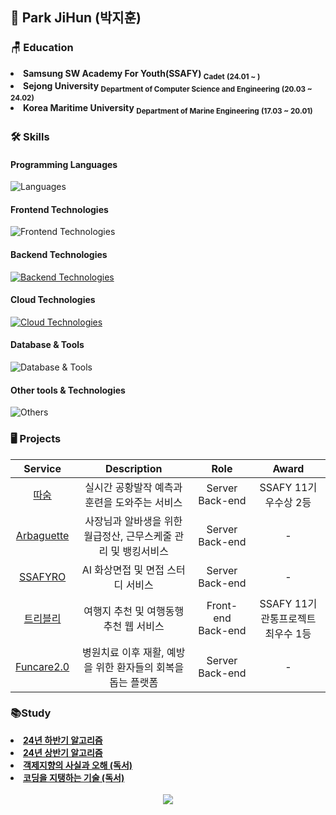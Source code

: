## 💪 Park JiHun (박지훈)

### 🪑 Education

<li><b> Samsung SW Academy For Youth(SSAFY) <sub>Cadet</sub> <sub>(24.01 ~ )</sub></b></li>
<li><b> Sejong University <sub>Department of Computer Science and Engineering</sub> <sub>(20.03 ~ 24.02)</sub></b></li>
<li><b> Korea Maritime University <sub>Department of Marine Engineering</sub> <sub>(17.03 ~ 20.01)</sub></b></li>

### 🛠️ Skills

#### Programming Languages
![Languages](https://skillicons.dev/icons?i=c,java)

#### Frontend Technologies
![Frontend Technologies](https://skillicons.dev/icons?i=html,css,bootstrap,npm,vue)

#### Backend Technologies
[![Backend Technologies](https://skillicons.dev/icons?i=spring,hibernate,gradle,kafka)](https://skillicons.dev)

#### Cloud Technologies
[![Cloud Technologies](https://skillicons.dev/icons?i=aws,docker,nginx)](https://skillicons.dev)

#### Database & Tools
![Database & Tools](https://skillicons.dev/icons?i=mysql,redis,postman)

#### Other tools & Technologies
![Others](https://skillicons.dev/icons?i=git,github,markdown,gitlab,jenkins)



### 🖥️ Projects
|Service|Description|Role|Award
|:--:|:--:|:--:|:--:|
|[따숨](https://github.com/JiHunparkkk/ddasoom)|실시간 공황발작 예측과 훈련을 도와주는 서비스|Server Back-end|SSAFY 11기 우수상 2등|
|[Arbaguette](https://github.com/JiHunparkkk/arbaguette)|사장님과 알바생을 위한 월급정산, 근무스케줄 관리 및 뱅킹서비스|Server Back-end|-|
|[SSAFYRO](https://github.com/SSAFYRO/SSAFYRO)|AI 화상면접 및 면접 스터디 서비스|Server Back-end|-|
|[트리블리](https://github.com/Trively/Trively-server)|여행지 추천 및 여행동행 추천 웹 서비스|Front-end Back-end|SSAFY 11기 관통프로젝트 최우수 1등|
|[Funcare2.0](https://github.com/JiHunparkkk/Funcarenet2.0)|병원치료 이후 재활, 예방을 위한 환자들의 회복을 돕는 플랫폼|Server Back-end|-|

### 📚Study
<li><b><a href="https://github.com/JiHunparkkk/The-Second-Half-Algorithm-Study"> 24년 하반기 알고리즘</a></b></li>

<li><b><a href="https://github.com/JiHunparkkk/Algorithm-Study"> 24년 상반기 알고리즘</a></b></li>

<li><b><a href="https://github.com/JiHunparkkk/GakSaO"> 객제지향의 사실과 오해 (독서)</a></b></li>

<li><b><a href="https://github.com/JiHunparkkk/koding-denden-tech"> 코딩을 지탱하는 기술 (독서)</a></b></li>


<br>

<center>
  <a href="https://solved.ac/profile/java_java"><img src="https://github-readme-solvedac-hyp3rflow.vercel.app/api/?handle=java_java"></a>
</center>
